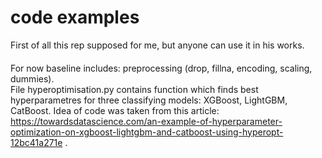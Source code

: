 
# code examples
First of all this rep supposed for me, but anyone can use it in his works.
####

For now baseline includes: preprocessing (drop, fillna, encoding, scaling, dummies).         
File hyperoptimisation.py contains function which finds best hyperparametres for three classifying models: XGBoost, LightGBM, CatBoost. Idea of code was taken from this article: https://towardsdatascience.com/an-example-of-hyperparameter-optimization-on-xgboost-lightgbm-and-catboost-using-hyperopt-12bc41a271e .

